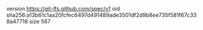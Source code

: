 version https://git-lfs.github.com/spec/v1
oid sha256:a13b61c1aa20fcfec6497d491489ade3501df2d9b8ee735f581f67c338a47718
size 567
